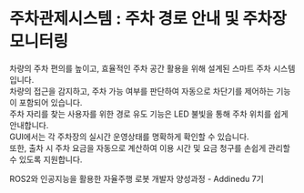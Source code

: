 # 주차관제시스템 : 주차 경로 안내 및 주차장 모니터링
차량의 주차 편의를 높이고, 효율적인 주차 공간 활용을 위해 설계된 스마트 주차 시스템입니다.<br />
차량의 접근을 감지하고, 주차 가능 여부를 판단하여 자동으로 차단기를 제어하는 기능이 포함되어 있습니다.<br /> 
주차 자리를 찾는 사용자를 위한 경로 유도 기능은 LED 불빛을 통해 주차 위치를 쉽게 안내합니다.<br />
GUI에서는 각 주차장의 실시간 운영상태를 명확하게 확인할 수 있습니다.<br /> 
또한, 출차 시 주차 요금을 자동으로 계산하여 이용 시간 및 요금 청구를 손쉽게 관리할 수 있도록 지원합니다.<br /> 

ROS2와 인공지능을 활용한 자율주행 로봇 개발자 양성과정 - Addinedu 7기
